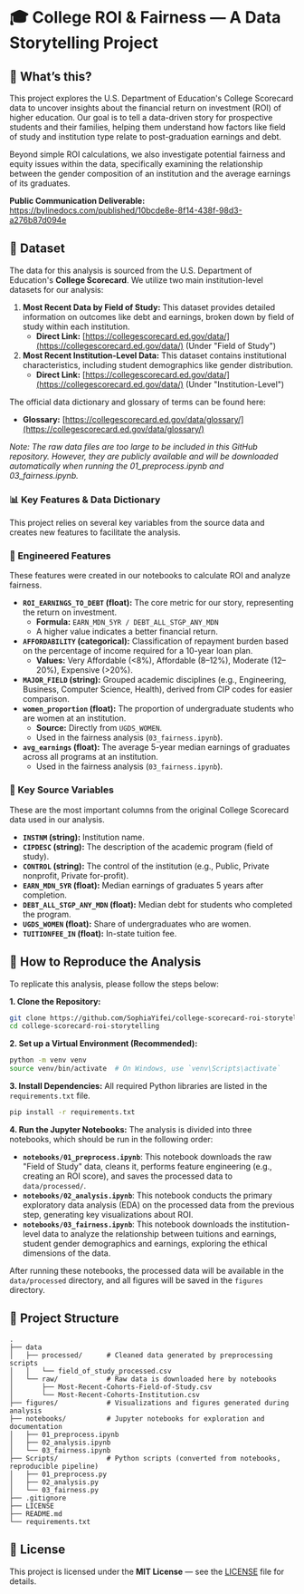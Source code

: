 # 🎓 College ROI & Fairness — A Data Storytelling Project

## 📌 What’s this?

This project explores the U.S. Department of Education's College Scorecard data to uncover insights about the financial return on investment (ROI) of higher education. Our goal is to tell a data-driven story for prospective students and their families, helping them understand how factors like field of study and institution type relate to post-graduation earnings and debt.

Beyond simple ROI calculations, we also investigate potential fairness and equity issues within the data, specifically examining the relationship between the gender composition of an institution and the average earnings of its graduates.


**Public Communication Deliverable:** https://bylinedocs.com/published/10bcde8e-8f14-438f-98d3-a276b87d094e


## 💾 Dataset

The data for this analysis is sourced from the U.S. Department of Education's **College Scorecard**. We utilize two main institution-level datasets for our analysis:

1.  **Most Recent Data by Field of Study:** This dataset provides detailed information on outcomes like debt and earnings, broken down by field of study within each institution.
    * **Direct Link:** [https://collegescorecard.ed.gov/data/](https://collegescorecard.ed.gov/data/) (Under "Field of Study")
2.  **Most Recent Institution-Level Data:** This dataset contains institutional characteristics, including student demographics like gender distribution.
    * **Direct Link:** [https://collegescorecard.ed.gov/data/](https://collegescorecard.ed.gov/data/) (Under "Institution-Level")

The official data dictionary and glossary of terms can be found here:
* **Glossary:** [https://collegescorecard.ed.gov/data/glossary/](https://collegescorecard.ed.gov/data/glossary/)

*Note: The raw data files are too large to be included in this GitHub repository. However, they are publicly available and will be downloaded automatically when running the 01_preprocess.ipynb and 03_fairness.ipynb.*

### 📊 Key Features & Data Dictionary

This project relies on several key variables from the source data and creates new features to facilitate the analysis.

### 🔑 Engineered Features

These features were created in our notebooks to calculate ROI and analyze fairness.

* **`ROI_EARNINGS_TO_DEBT` (float):** The core metric for our story, representing the return on investment.  
    * **Formula:** `EARN_MDN_5YR / DEBT_ALL_STGP_ANY_MDN`  
    * A higher value indicates a better financial return.
* **`AFFORDABILITY` (categorical):** Classification of repayment burden based on the percentage of income required for a 10-year loan plan.  
    * **Values:** Very Affordable (<8%), Affordable (8–12%), Moderate (12–20%), Expensive (>20%).
* **`MAJOR_FIELD` (string):** Grouped academic disciplines (e.g., Engineering, Business, Computer Science, Health), derived from CIP codes for easier comparison.
* **`women_proportion` (float):** The proportion of undergraduate students who are women at an institution.  
    * **Source:** Directly from `UGDS_WOMEN`.  
    * Used in the fairness analysis (`03_fairness.ipynb`).
* **`avg_earnings` (float):** The average 5-year median earnings of graduates across all programs at an institution.  
    * Used in the fairness analysis (`03_fairness.ipynb`).

### 📖 Key Source Variables

These are the most important columns from the original College Scorecard data used in our analysis.

* **`INSTNM` (string):** Institution name.  
* **`CIPDESC` (string):** The description of the academic program (field of study).  
* **`CONTROL` (string):** The control of the institution (e.g., Public, Private nonprofit, Private for-profit).  
* **`EARN_MDN_5YR` (float):** Median earnings of graduates 5 years after completion.  
* **`DEBT_ALL_STGP_ANY_MDN` (float):** Median debt for students who completed the program.  
* **`UGDS_WOMEN` (float):** Share of undergraduates who are women.  
* **`TUITIONFEE_IN` (float):** In-state tuition fee.  




## 🔧 How to Reproduce the Analysis

To replicate this analysis, please follow the steps below:

**1. Clone the Repository:**
```bash
git clone https://github.com/SophiaYifei/college-scorecard-roi-storytelling.git
cd college-scorecard-roi-storytelling
```

**2. Set up a Virtual Environment (Recommended):**
```bash
python -m venv venv
source venv/bin/activate  # On Windows, use `venv\Scripts\activate`
```

**3. Install Dependencies:**
All required Python libraries are listed in the `requirements.txt` file.
```bash
pip install -r requirements.txt
```

**4. Run the Jupyter Notebooks:**
The analysis is divided into three notebooks, which should be run in the following order:

* **`notebooks/01_preprocess.ipynb`**: This notebook downloads the raw "Field of Study" data, cleans it, performs feature engineering (e.g., creating an ROI score), and saves the processed data to `data/processed/`.
* **`notebooks/02_analysis.ipynb`**: This notebook conducts the primary exploratory data analysis (EDA) on the processed data from the previous step, generating key visualizations about ROI.
* **`notebooks/03_fairness.ipynb`**: This notebook downloads the institution-level data to analyze the relationship between tuitions and earnings, student gender demographics and earnings, exploring the ethical dimensions of the data.

After running these notebooks, the processed data will be available in the `data/processed` directory, and all figures will be saved in the `figures` directory.



## 📁 Project Structure

```
.
├── data
│   ├── processed/      # Cleaned data generated by preprocessing scripts
│   │   └── field_of_study_processed.csv
│   └── raw/            # Raw data is downloaded here by notebooks
│       ├── Most-Recent-Cohorts-Field-of-Study.csv
│       └── Most-Recent-Cohorts-Institution.csv
├── figures/            # Visualizations and figures generated during analysis
├── notebooks/          # Jupyter notebooks for exploration and documentation
│   ├── 01_preprocess.ipynb
│   ├── 02_analysis.ipynb
│   └── 03_fairness.ipynb
├── Scripts/            # Python scripts (converted from notebooks, reproducible pipeline)
│   ├── 01_preprocess.py
│   ├── 02_analysis.py
│   └── 03_fairness.py
├── .gitignore
├── LICENSE
├── README.md
└── requirements.txt
```



## 📄 License
This project is licensed under the **MIT License** — see the [LICENSE](LICENSE) file for details.